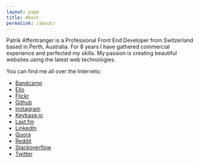 ```yaml
---
layout: page
title: About
permalink: /about/
---
```


Patrik Affentranger is a Professional Front End Developer from Switzerland based in Perth, Australia.
For 8 years I have gathered commercial experience and perfected my skills.
My passion is creating beautiful websites using the latest web technologies.

You can find me all over the Internets:

* [Bandcamp](https://bandcamp.com/pzi)
* [Ello](https://ello.co/pzi)
* [Flickr](http://www.flickr.com/photos/pzi)
* [Github](http://github.com/pzi)
* [Instagram](http://instagram.com/pzi)
* [Keybase.io](https://keybase.io/pzi)
* [Last.fm](http://www.lastfm.de/user/pezzi)
* [LinkedIn](http://au.linkedin.com/in/paffentranger)
* [Quora](www.quora.com/Patrik-Affentranger)
* [Reddit](https://www.reddit.com/user/pzi)
* [Stackoverflow](http://stackoverflow.com/users/1166161/patrik-affentranger)
* [Twitter](http://twitter.com/pzimat)

